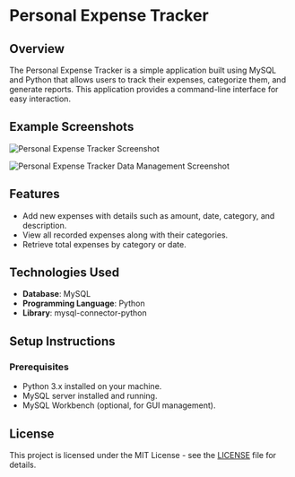 # Personal Expense Tracker

## Overview
The Personal Expense Tracker is a simple application built using MySQL and Python that allows users to track their expenses, categorize them, and generate reports. This application provides a command-line interface for easy interaction.

## Example Screenshots
![Personal Expense Tracker Screenshot](https://github.com/user-attachments/assets/0932ac1b-a12d-42b9-b1db-236b281bbc12)

![Personal Expense Tracker Data Management Screenshot](https://github.com/user-attachments/assets/d81a8a49-067d-4d39-9153-c18a96eb6c9f)

## Features
- Add new expenses with details such as amount, date, category, and description.
- View all recorded expenses along with their categories.
- Retrieve total expenses by category or date.

## Technologies Used
- **Database**: MySQL
- **Programming Language**: Python
- **Library**: mysql-connector-python

## Setup Instructions

### Prerequisites
- Python 3.x installed on your machine.
- MySQL server installed and running.
- MySQL Workbench (optional, for GUI management).

## License
This project is licensed under the MIT License - see the [LICENSE](https://github.com/Samuelson777/Personal-Expense-Tracker/blob/main/LICENSE) file for details.
